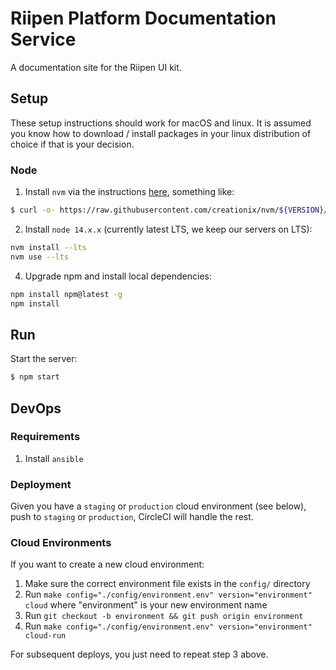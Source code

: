 # Riipen Platform Documentation Service

A documentation site for the Riipen UI kit.

## Setup

These setup instructions should work for macOS and linux. It is assumed you know how to download / install packages in your linux distribution of choice if that is your decision.

### Node

1. Install `nvm` via the instructions [here](https://github.com/nvm-sh/nvm#installation-and-update), something like:

```bash
$ curl -o- https://raw.githubusercontent.com/creationix/nvm/${VERSION}/install.sh | bash
```

2. Install `node 14.x.x` (currently latest LTS, we keep our servers on LTS):

```bash
nvm install --lts
nvm use --lts
```

4. Upgrade npm and install local dependencies:
```bash
npm install npm@latest -g
npm install
```

## Run

Start the server:

```bash
$ npm start
```

## DevOps

### Requirements

1. Install `ansible`

### Deployment

Given you have a `staging` or `production` cloud environment (see below), push to `staging` or `production`, CircleCI will handle the rest.

### Cloud Environments

If you want to create a new cloud environment:

1. Make sure the correct environment file exists in the `config/` directory
2. Run `make config="./config/environment.env" version="environment" cloud` where "environment" is your new environment name
3. Run `git checkout -b environment && git push origin environment`
4. Run `make config="./config/environment.env" version="environment" cloud-run`

For subsequent deploys, you just need to repeat step 3 above.
